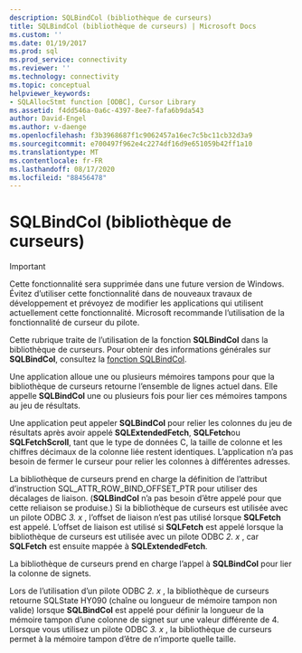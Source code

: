 ```yaml
---
description: SQLBindCol (bibliothèque de curseurs)
title: SQLBindCol (bibliothèque de curseurs) | Microsoft Docs
ms.custom: ''
ms.date: 01/19/2017
ms.prod: sql
ms.prod_service: connectivity
ms.reviewer: ''
ms.technology: connectivity
ms.topic: conceptual
helpviewer_keywords:
- SQLAllocStmt function [ODBC], Cursor Library
ms.assetid: f4dd546a-0a6c-4397-8ee7-fafa6b9da543
author: David-Engel
ms.author: v-daenge
ms.openlocfilehash: f3b3968687f1c9062457a16ec7c5bc11cb32d3a9
ms.sourcegitcommit: e700497f962e4c2274df16d9e651059b42ff1a10
ms.translationtype: MT
ms.contentlocale: fr-FR
ms.lasthandoff: 08/17/2020
ms.locfileid: "88456478"
---
```

# <a name="sqlbindcol-cursor-library"></a>SQLBindCol (bibliothèque de curseurs)
> [!IMPORTANT]  
>  Cette fonctionnalité sera supprimée dans une future version de Windows. Évitez d’utiliser cette fonctionnalité dans de nouveaux travaux de développement et prévoyez de modifier les applications qui utilisent actuellement cette fonctionnalité. Microsoft recommande l’utilisation de la fonctionnalité de curseur du pilote.  
  
 Cette rubrique traite de l’utilisation de la fonction **SQLBindCol** dans la bibliothèque de curseurs. Pour obtenir des informations générales sur **SQLBindCol**, consultez la [fonction SQLBindCol](../../../odbc/reference/syntax/sqlbindcol-function.md).  
  
 Une application alloue une ou plusieurs mémoires tampons pour que la bibliothèque de curseurs retourne l’ensemble de lignes actuel dans. Elle appelle **SQLBindCol** une ou plusieurs fois pour lier ces mémoires tampons au jeu de résultats.  
  
 Une application peut appeler **SQLBindCol** pour relier les colonnes du jeu de résultats après avoir appelé **SQLExtendedFetch**, **SQLFetch**ou **SQLFetchScroll**, tant que le type de données C, la taille de colonne et les chiffres décimaux de la colonne liée restent identiques. L’application n’a pas besoin de fermer le curseur pour relier les colonnes à différentes adresses.  
  
 La bibliothèque de curseurs prend en charge la définition de l’attribut d’instruction SQL_ATTR_ROW_BIND_OFFSET_PTR pour utiliser des décalages de liaison. (**SQLBindCol** n’a pas besoin d’être appelé pour que cette reliaison se produise.) Si la bibliothèque de curseurs est utilisée avec un pilote ODBC *3. x* , l’offset de liaison n’est pas utilisé lorsque **SQLFetch** est appelé. L’offset de liaison est utilisé si **SQLFetch** est appelé lorsque la bibliothèque de curseurs est utilisée avec un pilote ODBC *2. x* , car **SQLFetch** est ensuite mappée à **SQLExtendedFetch**.  
  
 La bibliothèque de curseurs prend en charge l’appel à **SQLBindCol** pour lier la colonne de signets.  
  
 Lors de l’utilisation d’un pilote ODBC *2. x* , la bibliothèque de curseurs retourne SQLState HY090 (chaîne ou longueur de mémoire tampon non valide) lorsque **SQLBindCol** est appelé pour définir la longueur de la mémoire tampon d’une colonne de signet sur une valeur différente de 4. Lorsque vous utilisez un pilote ODBC *3. x* , la bibliothèque de curseurs permet à la mémoire tampon d’être de n’importe quelle taille.
